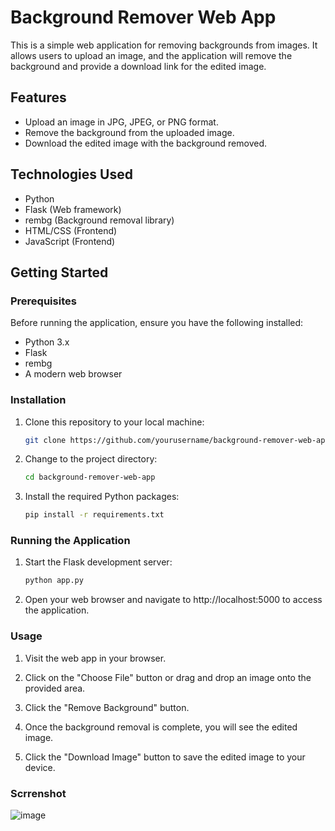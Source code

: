 # Background Remover Web App

This is a simple web application for removing backgrounds from images. It allows users to upload an image, and the application will remove the background and provide a download link for the edited image.

## Features

- Upload an image in JPG, JPEG, or PNG format.
- Remove the background from the uploaded image.
- Download the edited image with the background removed.

## Technologies Used

- Python
- Flask (Web framework)
- rembg (Background removal library)
- HTML/CSS (Frontend)
- JavaScript (Frontend)

## Getting Started

### Prerequisites

Before running the application, ensure you have the following installed:

- Python 3.x
- Flask
- rembg
- A modern web browser

### Installation

1. Clone this repository to your local machine:

   ```bash
   git clone https://github.com/yourusername/background-remover-web-app.git

2. Change to the project directory:

   ```bash
   cd background-remover-web-app

2. Install the required Python packages:

   ```bash
   pip install -r requirements.txt

### Running the Application

1. Start the Flask development server:

   ```bash
   python app.py

2. Open your web browser and navigate to http://localhost:5000 to access the application.

### Usage

1. Visit the web app in your browser.

2. Click on the "Choose File" button or drag and drop an image onto the provided area.

3. Click the "Remove Background" button.

4. Once the background removal is complete, you will see the edited image.

5. Click the "Download Image" button to save the edited image to your device.

### Scrrenshot
![image](https://github.com/JTejaSumanth/Bg-remover/assets/140799555/82e81ced-9d7a-40d9-833c-afddfe8f36e8)
